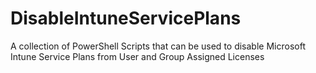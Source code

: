# DisableIntuneServicePlans
A collection of PowerShell Scripts that can be used to disable Microsoft Intune Service Plans from User and Group Assigned Licenses
